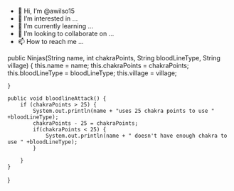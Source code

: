 - 👋 Hi, I’m @awilso15
- 👀 I’m interested in ...
- 🌱 I’m currently learning ...
- 💞️ I’m looking to collaborate on ...
- 📫 How to reach me ...

<!---
awilso15/awilso15 is a ✨ special ✨ repository because its `README.md` (this file) appears on your GitHub profile.
You can click the Preview link to take a look at your changes.
--->

 public Ninjas(String name, int chakraPoints, String bloodLineType, String village) {
        this.name = name;
        this.chakraPoints = chakraPoints;
        this.bloodLineType = bloodLineType;
        this.village = village;


    }

    public void bloodlineAttack() {
        if (chakraPoints > 25) {
            System.out.println(name + "uses 25 chakra points to use " +bloodLineType);
            chakraPoints - 25 = chakraPoints;
            if(chakraPoints < 25) {
                System.out.println(name + " doesn't have enough chakra to use " +bloodLineType);
            }

        }
    }
}








